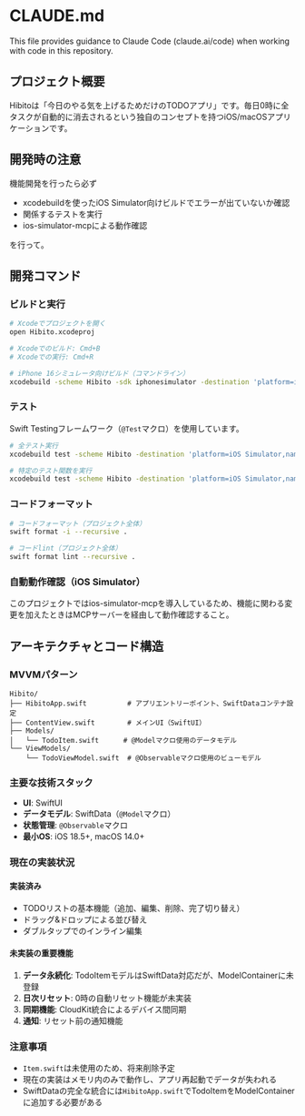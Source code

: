 # CLAUDE.md

This file provides guidance to Claude Code (claude.ai/code) when working with code in this repository.

## プロジェクト概要

Hibitoは「今日のやる気を上げるためだけのTODOアプリ」です。毎日0時に全タスクが自動的に消去されるという独自のコンセプトを持つiOS/macOSアプリケーションです。

## 開発時の注意
機能開発を行ったら必ず

- xcodebuildを使ったiOS Simulator向けビルドでエラーが出ていないか確認
- 関係するテストを実行
- ios-simulator-mcpによる動作確認

を行って。

## 開発コマンド

### ビルドと実行
```bash
# Xcodeでプロジェクトを開く
open Hibito.xcodeproj

# Xcodeでのビルド: Cmd+B
# Xcodeでの実行: Cmd+R

# iPhone 16シミュレータ向けビルド（コマンドライン）
xcodebuild -scheme Hibito -sdk iphonesimulator -destination 'platform=iOS Simulator,name=iPhone 16' build
```

### テスト
Swift Testingフレームワーク（`@Test`マクロ）を使用しています。

```bash
# 全テスト実行
xcodebuild test -scheme Hibito -destination 'platform=iOS Simulator,name=iPhone 16'

# 特定のテスト関数を実行
xcodebuild test -scheme Hibito -destination 'platform=iOS Simulator,name=iPhone 16' -only-testing:HibitoTests/DateExtensionsTests/testIsBeforeToday
```

### コードフォーマット
```bash
# コードフォーマット（プロジェクト全体）
swift format -i --recursive .

# コードlint（プロジェクト全体）
swift format lint --recursive .
```

### 自動動作確認（iOS Simulator）
このプロジェクトではios-simulator-mcpを導入しているため、機能に関わる変更を加えたときはMCPサーバーを経由して動作確認すること。

## アーキテクチャとコード構造

### MVVMパターン
```
Hibito/
├── HibitoApp.swift          # アプリエントリーポイント、SwiftDataコンテナ設定
├── ContentView.swift        # メインUI（SwiftUI）
├── Models/
│   └── TodoItem.swift      # @Modelマクロ使用のデータモデル
└── ViewModels/
    └── TodoViewModel.swift  # @Observableマクロ使用のビューモデル
```

### 主要な技術スタック
- **UI**: SwiftUI
- **データモデル**: SwiftData（`@Model`マクロ）
- **状態管理**: `@Observable`マクロ
- **最小OS**: iOS 18.5+, macOS 14.0+

### 現在の実装状況

#### 実装済み
- TODOリストの基本機能（追加、編集、削除、完了切り替え）
- ドラッグ&ドロップによる並び替え
- ダブルタップでのインライン編集

#### 未実装の重要機能
1. **データ永続化**: TodoItemモデルはSwiftData対応だが、ModelContainerに未登録
2. **日次リセット**: 0時の自動リセット機能が未実装
3. **同期機能**: CloudKit統合によるデバイス間同期
4. **通知**: リセット前の通知機能

### 注意事項
- `Item.swift`は未使用のため、将来削除予定
- 現在の実装はメモリ内のみで動作し、アプリ再起動でデータが失われる
- SwiftDataの完全な統合には`HibitoApp.swift`でTodoItemをModelContainerに追加する必要がある
